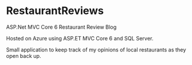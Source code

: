 # RestaurantReviews
ASP.Net MVC Core 6 Restaurant Review Blog

Hosted on Azure using ASP.ET MVC Core 6 and SQL Server.

Small application to keep track of my opinions of local restaurants as they open back up.

